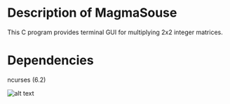 # Description of MagmaSouse

This C program provides terminal GUI for multiplying 2x2 integer matrices.

# Dependencies

ncurses (6.2)

![alt text](https://github.com/ZeroFourEightTwelve24/MagmaSouse/blob/master/screenshot.png?raw=true)
